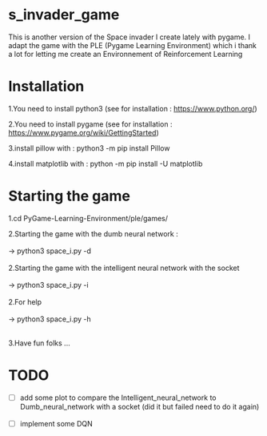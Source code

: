 # s_invader_game
This is another version of the Space invader I create lately with pygame.
I adapt the game with the PLE (Pygame Learning Environment) which i thank a lot for letting me create an Environnement of Reinforcement Learning

# Installation
1.You need to install python3 (see for installation : https://www.python.org/)

2.You need to install pygame (see for installation : https://www.pygame.org/wiki/GettingStarted)

3.install pillow with : python3 -m pip install Pillow

4.install matplotlib with : python -m pip install -U matplotlib

# Starting the game

1.cd PyGame-Learning-Environment/ple/games/

2.Starting the game with the dumb neural network : <br> </br>
    -> python3 space_i.py -d <br> </br>
2.Starting the game with the intelligent neural network with the socket <br> </br>
    -> python3 space_i.py -i  <br> </br>
2.For help <br> </br>
    -> python3 space_i.py -h <br> </br>

3.Have fun folks ...


# TODO

- [ ] add some plot to compare the Intelligent_neural_network to Dumb_neural_network with a socket (did it but failed need to do it again) <br> </br>
- [ ] implement some DQN

